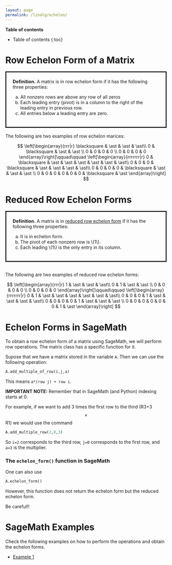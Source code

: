 ```yaml
---
layout: page
permalink: /linalg/echelon/
---
```


**Table of contents**
* Table of contents
{:toc}

# Row Echelon Form of a Matrix

<div style="border:3px solid;padding:20px">
  <b> Definition.</b> A matrix is in row echelon form if it has the following three properties:
  <ol type="a">
    <li> All nonzero rows are above any row of all zeros</li>
    <li> Each leading entry (pivot) is in a column to the right of the leading entry in previous row.</li>
    <li> All entries below a leading entry are zero.</li>
  </ol>
</div>
<br>
The following are two examples of row echelon marices:

$$
  \left[\begin{array}{rrr|r}
    \blacksquare & \ast & \ast & \ast\\
    0 & \blacksquare & \ast & \ast \\
    0 & 0 & 0 & 0 \\
    0 & 0 & 0 & 0 
  \end{array}\right]\qquad\qquad
  \left[\begin{array}{rrrrrrr|r}
    0 & \blacksquare & \ast & \ast & \ast & \ast & \ast & \ast\\
    0 & 0 & 0 & \blacksquare & \ast & \ast & \ast & \ast\\
    0 & 0 & 0 & 0 & \blacksquare & \ast & \ast & \ast \\
    0 & 0 & 0 & 0 & 0 & 0 & \blacksquare & \ast
  \end{array}\right]
$$

# Reduced Row Echelon Forms

<div style="border:3px solid;padding:20px">
  <b> Definition.</b> A matrix is in <u>reduced row echelon form</u> if it has the following three properties:
  <ol type="a">
    <li> It is in echelon form.</li>
    <li> The pivot of each nonzero row is \(1\).</li>
    <li> Each leading \(1\) is the only entry in its column.</li>
  </ol>
</div>
<br>

The following are two examples of reduced row echelon forms:

$$
  \left[\begin{array}{rrr|r}
    1 & \ast & \ast & \ast\\
    0 & 1 & \ast & \ast \\
    0 & 0 & 0 & 0 \\
    0 & 0 & 0 & 0 
  \end{array}\right]\qquad\qquad
  \left[\begin{array}{rrrrrrr|r}
    0 & 1 & \ast & \ast & \ast & \ast & \ast & \ast\\
    0 & 0 & 0 & 1 & \ast & \ast & \ast & \ast\\
    0 & 0 & 0 & 0 & 1 & \ast & \ast & \ast \\
    0 & 0 & 0 & 0 & 0 & 0 & 1 & \ast
  \end{array}\right]
$$

# Echelon Forms in SageMath

To obtain a row echelon form of a matrix using SageMath, we will perform row operations. The matrix class has a specific function for it.

Supose that we have a matrix stored in the variable `A`. Then we can use the following operation:

``` python
A.add_multiple_of_row(i,j,a)
```

This means `a*(row j) + row i`.

**IMPORTANT NOTE:** Remember that in SageMath (and Python) indexing starts at 0.

For example, if we want to add 3 times the first row to the third (R3+3$$\times$$R1) we would use the command

```python
A.add_multiple_row(2,0,3)
```
So `i=2` corresponds to the third row, `j=0` corresponds to the first row, and `a=3` is the multiplier.

### The `echelon_form()` function in SageMath

One can also use
``` python
A.echelon_form()
```
However, this function does not return the echelon form but the reduced echelon form.

Be careful!!

# SageMath Examples

Check the following examples on how to perform the operations and obtain the echelon forms.

- [Example 1](/mathwithsagemath/lienear/algebra/matrix/echelon/2020/08/07/Echelon-form-Example1.html)
